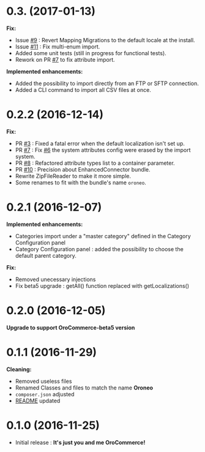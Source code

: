# 0.3. (2017-01-13) 
**Fix:**
- Issue [#9](https://github.com/synolia/oroneo/issues/9) : Revert Mapping Migrations to the default locale at the install.
- Issue [#11](https://github.com/synolia/oroneo/issues/11) : Fix multi-enum import.
- Added some unit tests (still in progress for functional tests).
- Rework on PR [#7](https://github.com/synolia/oroneo/pull/7) to fix attribute import.

**Implemented enhancements:**
- Added the possibility to import directly from an FTP or SFTP connection.
- Added a CLI command to import all CSV files at once.

# 0.2.2 (2016-12-14) 
**Fix:**
- PR [#3](https://github.com/synolia/oroneo/pull/3) : Fixed a fatal error when the default localization isn't set up.
- PR [#7](https://github.com/synolia/oroneo/pull/7) : Fix [#6](https://github.com/synolia/oroneo/issues/6) the system attributes config were erased by the import system.
- PR [#8](https://github.com/synolia/oroneo/pull/8) : Refactored attribute types list to a container parameter.
- PR [#10](https://github.com/synolia/oroneo/pull/10) : Precision about EnhancedConnector bundle.
- Rewrite ZipFileReader to make it more simple.
- Some renames to fit with the bundle's name `oroneo`.

# 0.2.1 (2016-12-07) 
**Implemented enhancements:**
- Categories import under a "master category" defined in the Category Configuration panel
- Category Configuration panel : added the possibility to choose the default parent category.

**Fix:**
- Removed unecessary injections
- Fix beta5 upgrade : getAll() function replaced with getLocalizations()

# 0.2.0 (2016-12-05) 
**Upgrade to support OroCommerce-beta5 version** 

# 0.1.1 (2016-11-29)
**Cleaning:** 
- Removed useless files
- Renamed Classes and files to match the name **Oroneo**
- `composer.json` adjusted
- [README](https://github.com/synolia/oroneo/blob/master/README.md) updated

# 0.1.0 (2016-11-25)
- Initial release : **It's just you and me OroCommerce!**
